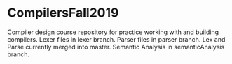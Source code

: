 # CompilersFall2019
Compiler design course repository for practice working with and building compilers.
Lexer files in lexer branch.
Parser files in parser branch.
Lex and Parse currently merged into master.
Semantic Analysis in semanticAnalysis branch.